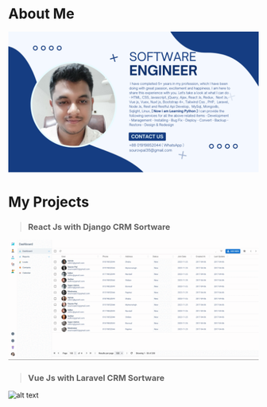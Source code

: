 # About Me
![alt text](https://raw.githubusercontent.com/sourovpal/sourovpal/main//profile.png)



# My Projects

> ### React Js with Django CRM Sortware
![alt text](https://raw.githubusercontent.com/sourovpal/sourovpal/main/project/project-1.gif)


> ### Vue Js with Laravel CRM Sortware
![alt text](https://raw.githubusercontent.com/sourovpal/sourovpal/main/project/project-2.gif)


